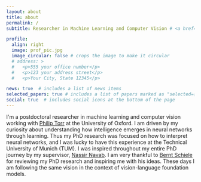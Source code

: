 ```yaml
---
layout: about
title: about
permalink: /
subtitle: Researcher in Machine Learning and Computer Vision # <a href='#'>Affiliations</a>. Address. Contacts. Moto. Etc.

profile:
  align: right
  image: prof_pic.jpg
  image_circular: false # crops the image to make it circular
  # address: >
  #   <p>555 your office number</p>
  #   <p>123 your address street</p>
  #   <p>Your City, State 12345</p>

news: true  # includes a list of news items
selected_papers: true # includes a list of papers marked as "selected={true}"
social: true  # includes social icons at the bottom of the page
---
```


I'm a postdoctoral researcher in machine learning and computer vision working with [Philip Torr](https://scholar.google.com/citations?user=kPxa2w0AAAAJ&hl=en) at the University of Oxford. I am driven by my curiosity about understanding how intelligence emerges in neural networks through learning. Thus my PhD research was focused on how to interpret neural networks, and I was lucky to have this experience at the Technical University of Munich (TUM). I was inspired throughout my entire PhD journey by my supervisor, [Nassir Navab](https://scholar.google.com/citations?user=kzoVUPYAAAAJ&hl=en&oi=ao). I am very thankful to [Bernt Schiele](https://scholar.google.com/citations?user=z76PBfYAAAAJ&hl=en&oi=ao) for reviewing my PhD research and inspiring me with his ideas. These days I am following the same vision in the context of vision-language foundation models.

<!-- Still lucky to be an affiliate researcher at the Munich Center for Machine Learning ([MCML](https://mcml.ai/publications/)). 

[Daniel Rueckert](https://scholar.google.com/scholar?hl=en&as_sdt=0%2C5&q=daniel+rueckert&oq=danie).


<!-- Write your biography here. Tell the world about yourself. Link to your favorite [subreddit](http://reddit.com). You can put a picture in, too. The code is already in, just name your picture `prof_pic.jpg` and put it in the `img/` folder.

Put your address / P.O. box / other info right below your picture. You can also disable any these elements by editing `profile` property of the YAML header of your `_pages/about.md`. Edit `_bibliography/papers.bib` and Jekyll will render your [publications page](/al-folio/publications/) automatically.

Link to your social media connections, too. This theme is set up to use [Font Awesome icons](http://fortawesome.github.io/Font-Awesome/) and [Academicons](https://jpswalsh.github.io/academicons/), like the ones below. Add your Facebook, Twitter, LinkedIn, Google Scholar, or just disable all of them. -->
